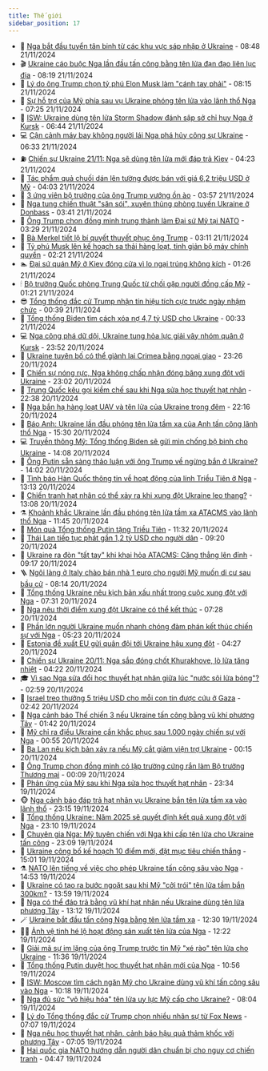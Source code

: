 ```yaml
---
title: Thế giới
sidebar_position: 17
---
```


<!-- dantri-the-gioi:START -->
- 🌋 [Nga bắt đầu tuyển tân binh từ các khu vực sáp nhập ở Ukraine](https://dantri.com.vn/the-gioi/nga-bat-dau-tuyen-tan-binh-tu-cac-khu-vuc-sap-nhap-o-ukraine-20241121142707997.htm) - 08:48 21/11/2024
- 🎬 [Ukraine cáo buộc Nga lần đầu tấn công bằng tên lửa đạn đạo liên lục địa](https://dantri.com.vn/the-gioi/ukraine-cao-buoc-nga-lan-dau-tan-cong-bang-ten-lua-dan-dao-lien-luc-dia-20241121151455083.htm) - 08:19 21/11/2024
- 🧰 [Lý do ông Trump chọn tỷ phú Elon Musk làm &quot;cánh tay phải&quot;](https://dantri.com.vn/the-gioi/ly-do-ong-trump-chon-ty-phu-elon-musk-lam-canh-tay-phai-20241121145825973.htm) - 08:15 21/11/2024
- 🌋 [Sự hỗ trợ của Mỹ phía sau vụ Ukraine phóng tên lửa vào lãnh thổ Nga](https://dantri.com.vn/the-gioi/su-ho-tro-cua-my-phia-sau-vu-ukraine-phong-ten-lua-vao-lanh-tho-nga-20241121133602219.htm) - 07:25 21/11/2024
- 🗽 [ISW: Ukraine dùng tên lửa Storm Shadow đánh sập sở chỉ huy Nga ở Kursk](https://dantri.com.vn/the-gioi/isw-ukraine-dung-ten-lua-storm-shadow-danh-sap-so-chi-huy-nga-o-kursk-20241121114858122.htm) - 06:44 21/11/2024
- 💻 [Cận cảnh máy bay không người lái Nga phá hủy công sự Ukraine](https://dantri.com.vn/the-gioi/can-canh-may-bay-khong-nguoi-lai-nga-pha-huy-cong-su-ukraine-20241121133249433.htm) - 06:33 21/11/2024
- ⛽️ [Chiến sự Ukraine 21/11: Nga sẽ dùng tên lửa mới đáp trả Kiev](https://dantri.com.vn/the-gioi/chien-su-ukraine-2111-nga-se-dung-ten-lua-moi-dap-tra-kiev-20241121111455366.htm) - 04:23 21/11/2024
- 🤩 [Tác phẩm quả chuối dán lên tường được bán với giá 6,2 triệu USD ở Mỹ](https://dantri.com.vn/the-gioi/tac-pham-qua-chuoi-dan-len-tuong-duoc-ban-voi-gia-62-trieu-usd-o-my-20241121104543281.htm) - 04:03 21/11/2024
- 🧐 [3 ứng viên bộ trưởng của ông Trump vướng ồn ào](https://dantri.com.vn/the-gioi/3-ung-vien-bo-truong-cua-ong-trump-vuong-on-ao-20241121093812358.htm) - 03:57 21/11/2024
- 🎊 [Nga tung chiến thuật &quot;săn sói&quot;, xuyên thủng phòng tuyến Ukraine ở Donbass](https://dantri.com.vn/the-gioi/nga-tung-chien-thuat-san-soi-xuyen-thung-phong-tuyen-ukraine-o-donbass-20241121102153042.htm) - 03:41 21/11/2024
- 📝 [Ông Trump chọn đồng minh trung thành làm Đại sứ Mỹ tại NATO](https://dantri.com.vn/the-gioi/ong-trump-chon-dong-minh-trung-thanh-lam-dai-su-my-tai-nato-20241121100739566.htm) - 03:29 21/11/2024
- 🤡 [Bà Merkel tiết lộ bí quyết thuyết phục ông Trump](https://dantri.com.vn/the-gioi/ba-merkel-tiet-lo-bi-quyet-thuyet-phuc-ong-trump-20241121101001275.htm) - 03:11 21/11/2024
- 🥷 [Tỷ phú Musk lên kế hoạch sa thải hàng loạt, tinh giản bộ máy chính quyền](https://dantri.com.vn/the-gioi/ty-phu-musk-len-ke-hoach-sa-thai-hang-loat-tinh-gian-bo-may-chinh-quyen-20241121081730958.htm) - 02:21 21/11/2024
- 🏊 [Đại sứ quán Mỹ ở Kiev đóng cửa vì lo ngại trúng không kích](https://dantri.com.vn/the-gioi/dai-su-quan-my-o-kiev-dong-cua-vi-lo-ngai-trung-khong-kich-20241120150817494.htm) - 01:26 21/11/2024
- 🕯 [Bộ trưởng Quốc phòng Trung Quốc từ chối gặp người đồng cấp Mỹ](https://dantri.com.vn/the-gioi/bo-truong-quoc-phong-trung-quoc-tu-choi-gap-nguoi-dong-cap-my-20241121075901309.htm) - 01:21 21/11/2024
- 😎 [Tổng thống đắc cử Trump nhận tín hiệu tích cực trước ngày nhậm chức](https://dantri.com.vn/the-gioi/tong-thong-dac-cu-trump-nhan-tin-hieu-tich-cuc-truoc-ngay-nham-chuc-20241121071649942.htm) - 00:39 21/11/2024
- 🌈 [Tổng thống Biden tìm cách xóa nợ 4,7 tỷ USD cho Ukraine](https://dantri.com.vn/the-gioi/tong-thong-biden-tim-cach-xoa-no-47-ty-usd-cho-ukraine-20241121072434052.htm) - 00:33 21/11/2024
- 💻 [Nga công phá dữ dội, Ukraine tung hỏa lực giải vây nhóm quân ở Kursk](https://dantri.com.vn/the-gioi/nga-cong-pha-du-doi-ukraine-tung-hoa-luc-giai-vay-nhom-quan-o-kursk-20241121062700101.htm) - 23:52 20/11/2024
- 🤖 [Ukraine tuyên bố có thể giành lại Crimea bằng ngoại giao](https://dantri.com.vn/the-gioi/ukraine-tuyen-bo-co-the-gianh-lai-crimea-bang-ngoai-giao-20241121062318510.htm) - 23:26 20/11/2024
- 🦏 [Chiến sự nóng rực, Nga không chấp nhận đóng băng xung đột với Ukraine](https://dantri.com.vn/the-gioi/chien-su-nong-ruc-nga-khong-chap-nhan-dong-bang-xung-dot-voi-ukraine-20241121055723877.htm) - 23:02 20/11/2024
- 🌁 [Trung Quốc kêu gọi kiềm chế sau khi Nga sửa học thuyết hạt nhân](https://dantri.com.vn/the-gioi/trung-quoc-keu-goi-kiem-che-sau-khi-nga-sua-hoc-thuyet-hat-nhan-20241121053255285.htm) - 22:38 20/11/2024
- 🐘 [Nga bắn hạ hàng loạt UAV và tên lửa của Ukraine trong đêm](https://dantri.com.vn/the-gioi/nga-ban-ha-hang-loat-uav-va-ten-lua-cua-ukraine-trong-dem-20241120213047794.htm) - 22:16 20/11/2024
- 🥷 [Báo Anh: Ukraine lần đầu phóng tên lửa tầm xa của Anh tấn công lãnh thổ Nga](https://dantri.com.vn/the-gioi/bao-anh-ukraine-lan-dau-phong-ten-lua-tam-xa-cua-anh-tan-cong-lanh-tho-nga-20241120213722035.htm) - 15:30 20/11/2024
- 💻 [Truyền thông Mỹ: Tổng thống Biden sẽ gửi mìn chống bộ binh cho Ukraine](https://dantri.com.vn/the-gioi/truyen-thong-my-tong-thong-biden-se-gui-min-chong-bo-binh-cho-ukraine-20241120161843183.htm) - 14:08 20/11/2024
- 🎡 [Ông Putin sẵn sàng thảo luận với ông Trump về ngừng bắn ở Ukraine?](https://dantri.com.vn/the-gioi/ong-putin-san-sang-thao-luan-voi-ong-trump-ve-ngung-ban-o-ukraine-20241120201639559.htm) - 14:02 20/11/2024
- 🧰 [Tình báo Hàn Quốc thông tin về hoạt động của lính Triều Tiên ở Nga](https://dantri.com.vn/the-gioi/tinh-bao-han-quoc-thong-tin-ve-hoat-dong-cua-linh-trieu-tien-o-nga-20241120194102266.htm) - 13:13 20/11/2024
- 🥸 [Chiến tranh hạt nhân có thể xảy ra khi xung đột Ukraine leo thang?](https://dantri.com.vn/the-gioi/chien-tranh-hat-nhan-co-the-xay-ra-khi-xung-dot-ukraine-leo-thang-20241120153545240.htm) - 13:08 20/11/2024
- ⚗️ [Khoảnh khắc Ukraine lần đầu phóng tên lửa tầm xa ATACMS vào lãnh thổ Nga](https://dantri.com.vn/the-gioi/khoanh-khac-ukraine-lan-dau-phong-ten-lua-tam-xa-atacms-vao-lanh-tho-nga-20241120174057122.htm) - 11:45 20/11/2024
- 🌮 [Món quà Tổng thống Putin tặng Triều Tiên](https://dantri.com.vn/the-gioi/mon-qua-tong-thong-putin-tang-trieu-tien-20241120182708485.htm) - 11:32 20/11/2024
- 🎃 [Thái Lan tiếp tục phát gần 1,2 tỷ USD cho người dân](https://dantri.com.vn/the-gioi/thai-lan-tiep-tuc-phat-gan-12-ty-usd-cho-nguoi-dan-20241120160301186.htm) - 09:20 20/11/2024
- 💫 [Ukraine ra đòn &quot;tất tay&quot; khi khai hỏa ATACMS: Căng thẳng lên đỉnh](https://dantri.com.vn/the-gioi/ukraine-ra-don-tat-tay-khi-khai-hoa-atacms-cang-thang-len-dinh-20241120113719557.htm) - 09:17 20/11/2024
- 🪜 [Ngôi làng ở Italy chào bán nhà 1 euro cho người Mỹ muốn di cư sau bầu cử](https://dantri.com.vn/the-gioi/ngoi-lang-o-italy-chao-ban-nha-1-euro-cho-nguoi-my-muon-di-cu-sau-bau-cu-20241120151253702.htm) - 08:14 20/11/2024
- 🌋 [Tổng thống Ukraine nêu kịch bản xấu nhất trong cuộc xung đột với Nga](https://dantri.com.vn/the-gioi/tong-thong-ukraine-neu-kich-ban-xau-nhat-trong-cuoc-xung-dot-voi-nga-20241120140814041.htm) - 07:31 20/11/2024
- 🦏 [Nga nêu thời điểm xung đột Ukraine có thể kết thúc](https://dantri.com.vn/the-gioi/nga-neu-thoi-diem-xung-dot-ukraine-co-the-ket-thuc-20241120134305403.htm) - 07:28 20/11/2024
- 👀 [Phần lớn người Ukraine muốn nhanh chóng đàm phán kết thúc chiến sự với Nga](https://dantri.com.vn/the-gioi/phan-lon-nguoi-ukraine-muon-nhanh-chong-dam-phan-ket-thuc-chien-su-voi-nga-20241120121558155.htm) - 05:23 20/11/2024
- 🧰 [Estonia đề xuất EU gửi quân đội tới Ukraine hậu xung đột](https://dantri.com.vn/the-gioi/estonia-de-xuat-eu-gui-quan-doi-toi-ukraine-hau-xung-dot-20241120105620883.htm) - 04:27 20/11/2024
- 🚀 [Chiến sự Ukraine 20/11: Nga sắp đóng chốt Khurakhove, lò lửa tăng nhiệt](https://dantri.com.vn/the-gioi/chien-su-ukraine-2011-nga-sap-dong-chot-khurakhove-lo-lua-tang-nhiet-20241120090511838.htm) - 04:22 20/11/2024
- 🎓 [Vì sao Nga sửa đổi học thuyết hạt nhân giữa lúc &quot;nước sôi lửa bỏng&quot;?](https://dantri.com.vn/the-gioi/vi-sao-nga-sua-doi-hoc-thuyet-hat-nhan-giua-luc-nuoc-soi-lua-bong-20241120055939976.htm) - 02:59 20/11/2024
- 🥸 [Israel treo thưởng 5 triệu USD cho mỗi con tin được cứu ở Gaza](https://dantri.com.vn/the-gioi/israel-treo-thuong-5-trieu-usd-cho-moi-con-tin-duoc-cuu-o-gaza-20241120092506024.htm) - 02:42 20/11/2024
- 🦅 [Nga cảnh báo Thế chiến 3 nếu Ukraine tấn công bằng vũ khí phương Tây](https://dantri.com.vn/the-gioi/nga-canh-bao-the-chien-3-neu-ukraine-tan-cong-bang-vu-khi-phuong-tay-20241120082824329.htm) - 01:42 20/11/2024
- 🤭 [Mỹ chỉ ra điều Ukraine cần khắc phục sau 1.000 ngày chiến sự với Nga](https://dantri.com.vn/the-gioi/my-chi-ra-dieu-ukraine-can-khac-phuc-sau-1000-ngay-chien-su-voi-nga-20241120072940779.htm) - 00:55 20/11/2024
- 🤖 [Ba Lan nêu kịch bản xảy ra nếu Mỹ cắt giảm viện trợ Ukraine](https://dantri.com.vn/the-gioi/ba-lan-neu-kich-ban-xay-ra-neu-my-cat-giam-vien-tro-ukraine-20241119225745127.htm) - 00:15 20/11/2024
- 🐲 [Ông Trump chọn đồng minh có lập trường cứng rắn làm Bộ trưởng Thương mại](https://dantri.com.vn/the-gioi/ong-trump-chon-dong-minh-co-lap-truong-cung-ran-lam-bo-truong-thuong-mai-20241120063902183.htm) - 00:09 20/11/2024
- 🫣 [Phản ứng của Mỹ sau khi Nga sửa học thuyết hạt nhân](https://dantri.com.vn/the-gioi/phan-ung-cua-my-sau-khi-nga-sua-hoc-thuyet-hat-nhan-20241120051007837.htm) - 23:34 19/11/2024
- 🐵 [Nga cảnh báo đáp trả hạt nhân vụ Ukraine bắn tên lửa tầm xa vào lãnh thổ](https://dantri.com.vn/the-gioi/nga-canh-bao-dap-tra-hat-nhan-vu-ukraine-ban-ten-lua-tam-xa-vao-lanh-tho-20241120050115403.htm) - 23:15 19/11/2024
- 🫶 [Tổng thống Ukraine: Năm 2025 sẽ quyết định kết quả xung đột với Nga](https://dantri.com.vn/the-gioi/tong-thong-ukraine-nam-2025-se-quyet-dinh-ket-qua-xung-dot-voi-nga-20241120060949369.htm) - 23:10 19/11/2024
- 💃 [Chuyên gia Nga: Mỹ tuyên chiến với Nga khi cấp tên lửa cho Ukraine tấn công](https://dantri.com.vn/the-gioi/chuyen-gia-nga-my-tuyen-chien-voi-nga-khi-cap-ten-lua-cho-ukraine-tan-cong-20241120052621786.htm) - 23:09 19/11/2024
- 💫 [Ukraine công bố kế hoạch 10 điểm mới, đặt mục tiêu chiến thắng](https://dantri.com.vn/the-gioi/ukraine-cong-bo-ke-hoach-10-diem-moi-dat-muc-tieu-chien-thang-20241119213115613.htm) - 15:01 19/11/2024
- ⚗️ [NATO lên tiếng về việc cho phép Ukraine tấn công sâu vào Nga](https://dantri.com.vn/the-gioi/nato-len-tieng-ve-viec-cho-phep-ukraine-tan-cong-sau-vao-nga-20241119214754600.htm) - 14:53 19/11/2024
- 🥷 [Ukraine có tạo ra bước ngoặt sau khi Mỹ &quot;cởi trói&quot; tên lửa tầm bắn 300km?](https://dantri.com.vn/the-gioi/ukraine-co-tao-ra-buoc-ngoat-sau-khi-my-coi-troi-ten-lua-tam-ban-300km-20241119203927956.htm) - 13:59 19/11/2024
- 🥸 [Nga có thể đáp trả bằng vũ khí hạt nhân nếu Ukraine dùng tên lửa phương Tây](https://dantri.com.vn/the-gioi/nga-co-the-dap-tra-bang-vu-khi-hat-nhan-neu-ukraine-dung-ten-lua-phuong-tay-20241119174646621.htm) - 13:12 19/11/2024
- 🪄 [Ukraine bắt đầu tấn công Nga bằng tên lửa tầm xa](https://dantri.com.vn/the-gioi/ukraine-bat-dau-tan-cong-nga-bang-ten-lua-tam-xa-20241119193301423.htm) - 12:30 19/11/2024
- 🧑‍💻 [Ảnh vệ tinh hé lộ hoạt động sản xuất tên lửa của Nga](https://dantri.com.vn/the-gioi/anh-ve-tinh-he-lo-hoat-dong-san-xuat-ten-lua-cua-nga-20241119185909941.htm) - 12:22 19/11/2024
- 🤭 [Giải mã sự im lặng của ông Trump trước tin Mỹ &quot;xé rào&quot; tên lửa cho Ukraine](https://dantri.com.vn/the-gioi/giai-ma-su-im-lang-cua-ong-trump-truoc-tin-my-xe-rao-ten-lua-cho-ukraine-20241119172433242.htm) - 11:36 19/11/2024
- 🗽 [Tổng thống Putin duyệt học thuyết hạt nhân mới của Nga](https://dantri.com.vn/the-gioi/tong-thong-putin-duyet-hoc-thuyet-hat-nhan-moi-cua-nga-20241119172002479.htm) - 10:56 19/11/2024
- 🤖 [ISW: Moscow tìm cách ngăn Mỹ cho Ukraine dùng vũ khí tấn công sâu vào Nga](https://dantri.com.vn/the-gioi/isw-moscow-tim-cach-ngan-my-cho-ukraine-dung-vu-khi-tan-cong-sau-vao-nga-20241119113711216.htm) - 10:18 19/11/2024
- 🌈 [Nga đủ sức &quot;vô hiệu hóa&quot; tên lửa uy lực Mỹ cấp cho Ukraine?](https://dantri.com.vn/the-gioi/nga-du-suc-vo-hieu-hoa-ten-lua-uy-luc-my-cap-cho-ukraine-20241119131501094.htm) - 08:04 19/11/2024
- 🤩 [Lý do Tổng thống đắc cử Trump chọn nhiều nhân sự từ Fox News](https://dantri.com.vn/the-gioi/ly-do-tong-thong-dac-cu-trump-chon-nhieu-nhan-su-tu-fox-news-20241119123520068.htm) - 07:07 19/11/2024
- 🤗 [Nga nêu học thuyết hạt nhân, cảnh báo hậu quả thảm khốc với phương Tây](https://dantri.com.vn/the-gioi/nga-neu-hoc-thuyet-hat-nhan-canh-bao-hau-qua-tham-khoc-voi-phuong-tay-20241119120713090.htm) - 07:05 19/11/2024
- 🙉 [Hai quốc gia NATO hướng dẫn người dân chuẩn bị cho nguy cơ chiến tranh](https://dantri.com.vn/the-gioi/hai-quoc-gia-nato-huong-dan-nguoi-dan-chuan-bi-cho-nguy-co-chien-tranh-20241119112428685.htm) - 04:47 19/11/2024<!-- dantri-the-gioi:END -->
